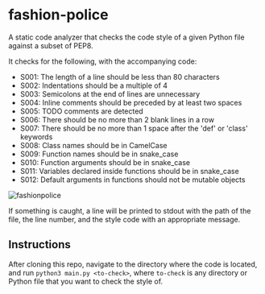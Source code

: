 # fashion-police
A static code analyzer that checks the code style of a given Python file against a subset of PEP8.

It checks for the following, with the accompanying code:
- S001: The length of a line should be less than 80 characters
- S002: Indentations should be a multiple of 4 
- S003: Semicolons at the end of lines are unnecessary
- S004: Inline comments should be preceded by at least two spaces
- S005: TODO comments are detected
- S006: There should be no more than 2 blank lines in a row
- S007: There should be no more than 1 space after the 'def' or 'class' keywords
- S008: Class names should be in CamelCase
- S009: Function names should be in snake_case
- S010: Function arguments should be in snake_case
- S011: Variables declared inside functions should be in snake_case
- S012: Default arguments in functions should not be mutable objects

![fashionpolice](https://media.giphy.com/media/0cGzPNCpWWtGk5f1l8/giphy.gif)

If something is caught, a line will be printed to stdout with the path of the file, the line number, and the style code with an appropriate message.

## Instructions
After cloning this repo, navigate to the directory where the code is located, and run `python3 main.py <to-check>`, where `to-check` is any directory or Python file that you want to check the style of.
